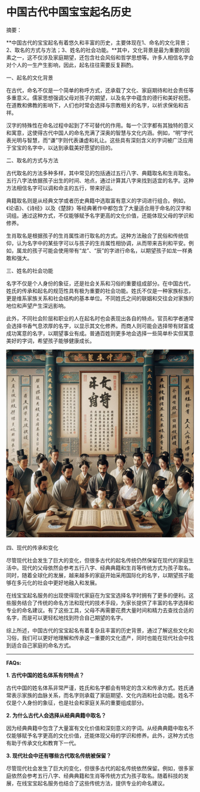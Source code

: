 # 中国古代中国宝宝起名历史


摘要：

**中国古代的宝宝起名有着悠久和丰富的历史，主要体现在1、命名的文化背景；2、取名的方式与方法；3、姓名的社会功能。**其中，文化背景是最为重要的因素之一，这不仅涉及家庭期望，还包含社会风俗和哲学思想等。许多人相信名字会对个人的一生产生影响，因此，起名往往需要反复斟酌。

一、起名的文化背景

在古代，命名不仅是一个简单的称呼方式，还承载了文化、家庭期待和社会责任等多重意义。儒家思想强调父母对孩子的期望，以及名字中蕴含的德行和美好祝愿。在道教和佛教的影响下，人们也时常会选择与宗教相关的名字，以祈求保佑和吉祥。

汉字的特殊性在命名过程中起到了不可替代的作用。每一个汉字都有其独特的意义和寓意，这使得古代中国人的命名充满了深奥的智慧与文化内涵。例如，“明”字代表光明与智慧，而“谦”字则代表谦虚和礼让。这些具有深刻含义的字词被广泛应用于宝宝的名字中，以达到承载美好愿望的目的。

二、取名的方式与方法

古代取名的方法多种多样，其中常见的包括通过五行八字、典籍取名和生肖取名。五行八字法依据孩子出生的时间、地点，通过计算其八字来找到适宜的名字。这种方法相信名字可以调和命主的五行，带来好运。

典籍取名则是从经典文学或者历史典籍中选取富有意义的字词进行组合。例如，《论语》、《诗经》以及《楚辞》等经典著作中都包含了大量适合用于命名的汉字和词组。通过这种方式，不仅能够赋予名字更高的文化价值，还能体现父母的学识和修养。

生肖取名是根据孩子的生肖属性进行取名的方式。这种方法融合了民俗和传统信仰，认为名字中的某些字可以与孩子的生肖属性相协调，从而带来吉利和平安。例如，属龙的孩子可能会使用带有“龙”、“辰”的字进行命名，以期望孩子如龙一样勇敢和强大。

三、姓名的社会功能

名字不仅是个人身份的象征，还是社会关系和习俗的重要组成部分。在中国古代，姓氏的传承和起名的规范性具有极为重要的社会功能。姓氏不仅是一种家族标志，更是维系家族关系和社会结构的基本单位。不同姓氏之间的联姻和交往会对家族的地位和声望产生深远影响。

此外，不同社会阶层和职业的人在起名时也会表现出各自的特点。官员和学者通常会选择书香气息浓厚的名字，以显示其文化修养。而商人则可能会选择带有财富或成功寓意的名字，以期望事业有成。普通百姓则更多地会选择一些简单朴实但寓意美好的字词，希望孩子能够健康成长。

![](37_20240622_1_1_1719063781_1.jpg)

四、现代的传承和变化

尽管现代社会发生了巨大的变化，但很多古代的起名传统仍然保留在现代的家庭生活中。现代的父母依然会参考五行八字、经典典籍和生肖等传统方式为孩子取名。同时，随着全球化的发展，越来越多的家庭开始采用国际化的名字，以期望孩子能够在多元化的社会中更好地融入和发展。

在线宝宝起名服务的出现使得现代家庭在为宝宝选择名字时拥有了更多的便利。这些服务结合了传统的命名方法和现代的技术手段，为家长提供了丰富的名字选择和专业的命名建议。有了这些工具，父母不再需要花费大量时间和精力去查找合适的名字，而是可以更轻松地找到符合自己期望的名字。

综上所述，中国古代的宝宝起名有着复杂且丰富的历史背景，通过了解这些文化和习俗，我们可以更好地理解和传承这一重要的文化遗产，同时也能在现代社会中找到适合自己家庭的命名方式。

---

**FAQs:**

**1. 古代中国的姓名体系有何特点？**

古代中国的姓名体系非常严谨，姓氏和名字都会有特定的含义和传承方式。姓氏通常表示家族的血脉关系，而名字则承载了家庭期望、文化内涵和社会功能。姓名不仅是个人身份的象征，也是社会和家庭关系的重要组成部分。

**2. 为什么古代人会选择从经典典籍中取名？**

因为经典典籍中包含了大量富有文化价值和深刻意义的字词。从经典典籍中取名不仅能够赋予名字更高的文化价值，还能体现父母的学识和修养。此外，这种方式也有助于传承文化和教育下一代。

**3. 现代社会中还有哪些古代取名传统被保留？**

尽管现代社会发生了巨大的变化，但很多古代的起名传统依然保留。例如，很多家庭依然会参考五行八字、经典典籍和生肖等传统方式为孩子取名。随着科技的发展，在线宝宝起名服务也结合了这些传统方法，提供专业的命名建议。
